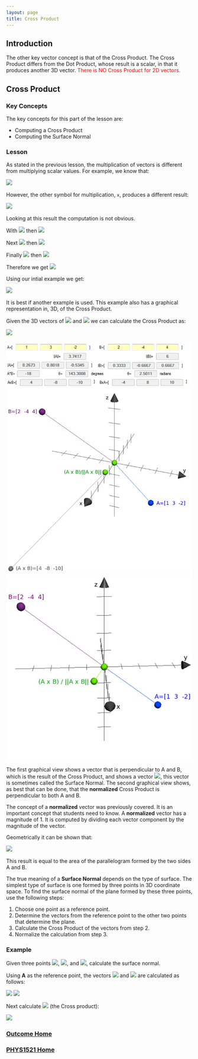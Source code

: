 ```yaml
---
layout: page
title: Cross Product
---
```

<style>
    .red{
        color:red;
    }
</style>

## Introduction
The other key vector concept is that of the Cross Product. The Cross Product differs from the Dot Product, whose result is a scalar, in that it produces another 3D vector. <span class="red">There is NO Cross Product for 2D vectors.</span>

## Cross Product
### Key Concepts
The key concepts for this part of the lesson are:
* Computing a Cross Product
* Computing the Surface Normal

### Lesson
As stated in the previous lesson, the multiplication of vectors is different from multiplying scalar values. For example, we know that:

<img src="https://latex.codecogs.com/svg.latex?\large&space;\left[\begin{array}{c}2 \\ 3 \\4\end{array}\right]\cdot{\left[\begin{array}{c}5 \\ 2 \\ -2\end{array}\right]}=10+(-6)+(-8)=-4"/>

However, the other symbol for multiplication, `x`, produces a different result:

<img src="https://latex.codecogs.com/svg.latex?\large&space;\left[\begin{array}{c}2 \\ 3 \\4\end{array}\right]\times{\left[\begin{array}{c}5 \\ 2 \\ -2\end{array}\right]}=\left[\begin{array}{c}-2 \\ 24 \\ 19\end{array}\right]"/>

Looking at this result the computation is not obvious.

With <img src="https://latex.codecogs.com/svg.latex?\large&space;A\times{B}=\left[\begin{array}{c}A_{x} \\ A_{y} \\ A_{z}\end{array}\right]\times{\left[\begin{array}{c}B_{x} \\ B_{y} \\ B_{z}\end{array}\right]}"/> then <img src="https://latex.codecogs.com/svg.latex?\large&space;a=A_{y}B_{z}-A_{z}B_{y}"/>

Next <img src="https://latex.codecogs.com/svg.latex?\large&space;A\times{B}=\left[\begin{array}{c}A_{x} \\ A_{y} \\ A_{z}\end{array}\right]\times{\left[\begin{array}{c}B_{x} \\ B_{y} \\ B_{z}\end{array}\right]}"/> then <img src="https://latex.codecogs.com/svg.latex?\large&space;b=A_{z}B_{x}-A_{x}B_{z}"/>

Finally <img src="https://latex.codecogs.com/svg.latex?\large&space;A\times{B}=\left[\begin{array}{c}A_{x} \\ A_{y} \\ A_{z}\end{array}\right]\times{\left[\begin{array}{c}B_{x} \\ B_{y} \\ B_{z}\end{array}\right]}"/> then <img src="https://latex.codecogs.com/svg.latex?\large&space;c=A_{x}B_{y}-A_{y}B_{x}"/>

Therefore we get <img src="https://latex.codecogs.com/svg.latex?\large&space;A\times{B}=\left[\begin{array}{c}(A_{y}B_{z}-A_{z}B_{y}) \\ (A_{z}B_{x}-A_{x}B_{z}) \\ (A_{x}B_{y}-A_{y}B_{x})\end{array}\right]"/>

Using our intial example we get:

<img src="https://latex.codecogs.com/svg.latex?\large&space;\left[\begin{array}{c}2 \\ 3 \\4\end{array}\right]\times{\left[\begin{array}{c}5 \\ 2 \\ -2\end{array}\right]}=\left[\begin{array}{c}(-3)(-2)-(4)(2)\\ (4)(5)-(2)(-2) \\ (2)(2)-(-3)(5)\end{array}\right]=\left[\begin{array}{c}-2 \\ 24 \\ 19\end{array}\right]"/>

It is best if another example is used. This example also has a graphical representation in, 3D, of the Cross Product.

Given the 3D vectors of <img src="https://latex.codecogs.com/svg.latex?\large&space;A=\left[\begin{array}{c}1 \\ 3 \\ -2\end{array}\right]"/> and <img src="https://latex.codecogs.com/svg.latex?\large&space;B=\left[\begin{array}{c}2 \\ -4 \\ 4\end{array}\right]"/> we can calculate the Cross Product as:

<img src="https://latex.codecogs.com/svg.latex?\large&space;A\times{B}=\left[\begin{array}{c}(3)(4)-(-2)(-4) \\ (-2)(2)-(1)(4) \\ (1)(-4)-(3)(2)\end{array}\right]=\left[\begin{array}{c}12-8 \\ -4-4 \\ -4-6\end{array}\right]=\left[\begin{array}{c}4 \\ -8 \\ -10\end{array}\right]"/>

![cross-product-example](files/cross-product-example.jpg)<br>
![cross-product-graphical](files/cross-product-graphical.jpg)<br>
![cross-product-graphical-perpendicular](files/cross-product-graphical-perpendicular.jpg)

The first graphical view shows a vector that is perpendicular to A and B, which is the result of the Cross Product, and shows a vector <img src="https://latex.codecogs.com/svg.latex?\large&space;\frac{A\times{B}}{\Vert{A\times{B}}\Vert}"/>, this vector is sometimes called the Surface Normal. The second graphical view shows, as best that can be done, that the **normalized** Cross Product is perpendicular to both A and B.

The concept of a **normalized** vector was previously covered. It is an important concept that students need to know. A **normalized** vector has a magnitude of 1. It is computed by dividing each vector component by the magnitude of the vector.

Geometrically it can be shown that:

<img src="https://latex.codecogs.com/svg.latex?\large&space;\Vert{A\times{B}}\Vert=(\Vert{A}\Vert)(\Vert{B}\Vert)(sin(\theta))"/>

This result is equal to the area of the parallelogram formed by the two sides A and B.

The true meaning of a **Surface Normal** depends on the type of surface. The simplest type of surface is one formed by three points in 3D coordinate space. To find the surface normal of the plane formed by these three points, use the following steps:
1.	Choose one point as a reference point.
2.	Determine the vectors from the reference point to the other two points that determine the plane.
3.	Calculate the Cross Product of the vectors from step 2.
4.	Normalize the calculation from step 3.

### Example
Given three points <img src="https://latex.codecogs.com/svg.latex?\large&space;A=(3,2,4)"/>, <img src="https://latex.codecogs.com/svg.latex?\large&space;B=(-2,3,-4)"/>, and <img src="https://latex.codecogs.com/svg.latex?\large&space;C=(4,-2,3)"/>, calculate the surface normal.

Using **A** as the reference point, the vectors <img src="https://latex.codecogs.com/svg.latex?\large&space;\vec{AB}"/> and <img src="https://latex.codecogs.com/svg.latex?\large&space;\vec{AC}"/> are calculated as follows:

<img src="https://latex.codecogs.com/svg.latex?\large&space;V_{1}=B-A=\left[\begin{array}{c}-2-3 \\ 3-2 \\ -4-4\end{array}\right]=\left[\begin{array}{c}-5 \\ 1 \\ 8\end{array}\right]"/>

<img src="https://latex.codecogs.com/svg.latex?\large&space;V_{2}=B-A=\left[\begin{array}{c}4-3\\ -2-2 \\ 3-4\end{array}\right]=\left[\begin{array}{c}1 \\ -4 \\ -1\end{array}\right]"/>

Next calculate <img src="https://latex.codecogs.com/svg.latex?\large&space;V_{1}\times{V_{2}}"/> (the Cross product):


<img src="https://latex.codecogs.com/svg.latex?\large&space;N=V_{1}\times{V_{2}}=\left[\begin{array{c}-5 \\ 1 \\ 8\end{array}\right]\times{\left[\begin{array}{c}1 \\ -4 \\ -1\end{array}\right]}=\left[\begin{array}{c}(1)(-1)-(-4)(-8) \\ (-8)(1)-(-5)(-1) \\ (-5)(-4)-(1)(1)\end{array}\right]=\left[\begin{array}{c}-33 \\ -13 \\ 19\end{array}\right]"/>

### [Outcome Home](outcome1.md)
### [PHYS1521 Home](../)